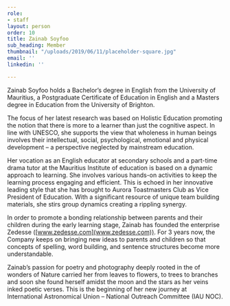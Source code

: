 ```yaml
---
role:
- staff
layout: person
order: 10
title: Zainab Soyfoo
sub_heading: Member
thumbnail: "/uploads/2019/06/11/placeholder-square.jpg"
email: ''
linkedin: ''

---
```

Zainab Soyfoo holds a Bachelor’s degree in English from the University of Mauritius,
a Postgraduate Certificate of Education in English and a Masters degree in Education
from the University of Brighton.

The focus of her latest research was based on Holistic Education promoting the notion
that there is more to a learner than just the cognitive aspect. In line with UNESCO,
she supports the view that wholeness in human beings involves their intellectual,
social, psychological, emotional and physical development – a perspective neglected
by mainstream education.

Her vocation as an English educator at secondary schools and a part-time drama tutor
at the Mauritius Institute of education is based on a dynamic approach to learning.
She involves various hands-on activities to keep the learning process engaging and
efficient. This is echoed in her innovative leading style that she has brought to Aurora
Toastmasters Club as Vice President of Education. With a significant resource of
unique team building materials, she stirs group dynamics creating a rippling synergy.

In order to promote a bonding relationship between parents and their children during
the early learning stage, Zainab has founded the enterprise Zedesse
([www.zedesse.com](www.zedesse.com)). For 3 years now, the Company keeps on bringing new ideas to
parents and children so that concepts of spelling, word building, and sentence
structures become more understandable.

Zainab’s passion for poetry and photography deeply rooted in the of wonders of
Nature carried her from leaves to flowers, to trees to branches and soon she found
herself amidst the moon and the stars as her veins inked poetic verses. This is the
beginning of her new journey at International Astronomical Union – National
Outreach Committee (IAU NOC).